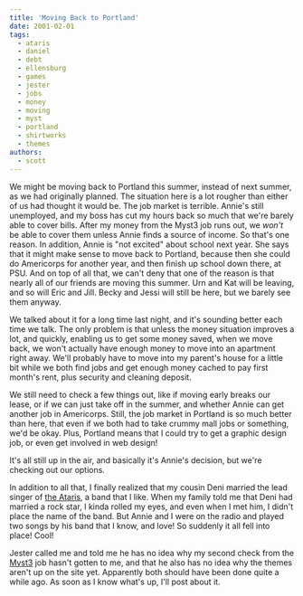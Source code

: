 ```yaml
---
title: 'Moving Back to Portland'
date: 2001-02-01
tags:
  - ataris
  - daniel
  - debt
  - ellensburg
  - games
  - jester
  - jobs
  - money
  - moving
  - myst
  - portland
  - shirtworks
  - themes
authors:
  - scott
---
```


We might be moving back to Portland this summer, instead of next summer, as we had originally planned. The situation here is a lot rougher than either of us had thought it would be. The job market is terrible. Annie's still unemployed, and my boss has cut my hours back so much that we're barely able to cover bills. After my money from the Myst3 job runs out, we _won't_ be able to cover them unless Annie finds a source of income. So that's one reason. In addition, Annie is "not excited" about school next year. She says that it might make sense to move back to Portland, because then she could do Americorps for another year, and then finish up school down there, at PSU. And on top of all that, we can't deny that one of the reason is that nearly all of our friends are moving this summer. Urn and Kat will be leaving, and so will Eric and Jill. Becky and Jessi will still be here, but we barely see them anyway.

We talked about it for a long time last night, and it's sounding better each time we talk. The only problem is that unless the money situation improves a lot, and quickly, enabling us to get some money saved, when we move back, we won't actually have enough money to move into an apartment right away. We'll probably have to move into my parent's house for a little bit while we both find jobs and get enough money cached to pay first month's rent, plus security and cleaning deposit.

We still need to check a few things out, like if moving early breaks our lease, or if we can just take off in the summer, and whether Annie can get another job in Americorps. Still, the job market in Portland is so much better than here, that even if we both had to take crummy mall jobs or something, we'd be okay. Plus, Portland means that I could try to get a graphic design job, or even get involved in web design!

It's all still up in the air, and basically it's Annie's decision, but we're checking out our options.

In addition to all that, I finally realized that my cousin Deni married the lead singer of [the Ataris](http://www.ataris.com/), a band that I like. When my family told me that Deni had married a rock star, I kinda rolled my eyes, and even when I met him, I didn't place the name of the band. But Annie and I were on the radio and played two songs by his band that I know, and love! So suddenly it all fell into place! Cool!

Jester called me and told me he has no idea why my second check from the [Myst3](http://www.myst3.com/) job hasn't gotten to me, and that he also has no idea why the themes aren't up on the site yet. Apparently both should have been done quite a while ago. As soon as I know what's up, I'll post about it.
